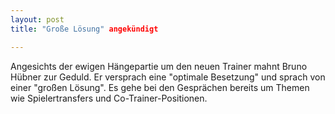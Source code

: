 ```yaml
---
layout: post
title: "Große Lösung" angekündigt

---
```


Angesichts der ewigen Hängepartie um den neuen Trainer mahnt Bruno Hübner zur Geduld. Er versprach eine "optimale Besetzung" und sprach von einer "großen Lösung". Es gehe bei den Gesprächen bereits um Themen wie Spielertransfers und Co-Trainer-Positionen.


